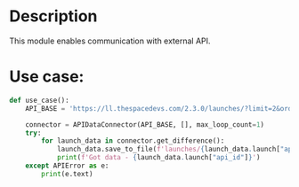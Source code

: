 # Description
This module enables communication with external API. 

# Use case:
```python
def use_case():
    API_BASE = 'https://ll.thespacedevs.com/2.3.0/launches/?limit=2&ordering=net&net__gte=2024-12-05&format=json&mode=list'

    connector = APIDataConnector(API_BASE, [], max_loop_count=1)
    try:
        for launch_data in connector.get_difference():
            launch_data.save_to_file(f'launches/{launch_data.launch["api_id"]}.json')
            print(f'Got data - {launch_data.launch["api_id"]}')
    except APIError as e:
        print(e.text)
```
